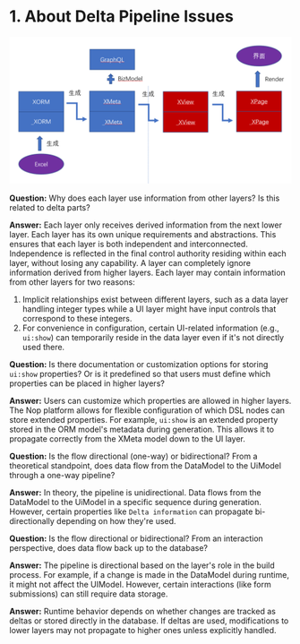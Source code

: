 # 1. About Delta Pipeline Issues

![Delta Pipeline](../theory/nop/delta-pipeline.png)

**Question:** Why does each layer use information from other layers? Is this related to delta parts?

**Answer:** Each layer only receives derived information from the next lower layer. Each layer has its own unique requirements and abstractions. This ensures that each layer is both independent and interconnected. Independence is reflected in the final control authority residing within each layer, without losing any capability. A layer can completely ignore information derived from higher layers. Each layer may contain information from other layers for two reasons:  
1. Implicit relationships exist between different layers, such as a data layer handling integer types while a UI layer might have input controls that correspond to these integers.  
2. For convenience in configuration, certain UI-related information (e.g., `ui:show`) can temporarily reside in the data layer even if it's not directly used there.

**Question:** Is there documentation or customization options for storing `ui:show` properties? Or is it predefined so that users must define which properties can be placed in higher layers?

**Answer:** Users can customize which properties are allowed in higher layers. The Nop platform allows for flexible configuration of which DSL nodes can store extended properties. For example, `ui:show` is an extended property stored in the ORM model's metadata during generation. This allows it to propagate correctly from the XMeta model down to the UI layer.

**Question:** Is the flow directional (one-way) or bidirectional? From a theoretical standpoint, does data flow from the DataModel to the UiModel through a one-way pipeline?

**Answer:** In theory, the pipeline is unidirectional. Data flows from the DataModel to the UiModel in a specific sequence during generation. However, certain properties like `Delta information` can propagate bi-directionally depending on how they're used.

**Question:** Is the flow directional or bidirectional? From an interaction perspective, does data flow back up to the database?

**Answer:** The pipeline is directional based on the layer's role in the build process. For example, if a change is made in the DataModel during runtime, it might not affect the UIModel. However, certain interactions (like form submissions) can still require data storage.

**Answer:** Runtime behavior depends on whether changes are tracked as deltas or stored directly in the database. If deltas are used, modifications to lower layers may not propagate to higher ones unless explicitly handled.
